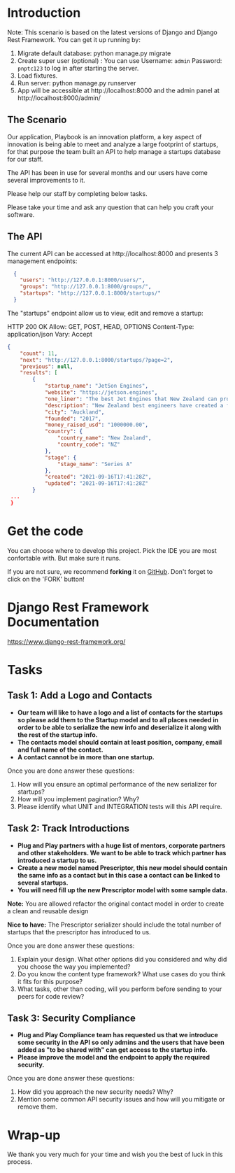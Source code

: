 # Introduction

Note: This scenario is based on the latest versions of Django and Django Rest Framework. You can get it up running by:
1. Migrate default database: python manage.py migrate
2. Create super user (optional) : You can use Username: `admin` Password: `pnptc123` to log in after starting the server.
3. Load fixtures.
4. Run server: python manage.py runserver
5. App will be accessible at http://localhost:8000 and the admin panel at http://localhost:8000/admin/

## The Scenario
Our application, Playbook is an innovation platform, a key aspect of innovation is being able to meet and analyze a large footprint of startups, for that purpose the team built an API to help manage a startups database for our staff.

The API has been in use for several months and our users have come several improvements to it.

Please help our staff by completing below tasks.

Please take your time and ask any question that can help you craft your software.


## The API

The current API can be accessed at http://localhost:8000 and presents 3 management endpoints:
```json
  {
    "users": "http://127.0.0.1:8000/users/",
    "groups": "http://127.0.0.1:8000/groups/",
    "startups": "http://127.0.0.1:8000/startups/"
  }
 ``` 
 The "startups" endpoint allow us to view, edit and remove a startup:

HTTP 200 OK
Allow: GET, POST, HEAD, OPTIONS
Content-Type: application/json
Vary: Accept
```json
{
    "count": 11,
    "next": "http://127.0.0.1:8000/startups/?page=2",
    "previous": null,
    "results": [
        {
            "startup_name": "JetSon Engines",
            "website": "https://jetson.engines",
            "one_liner": "The best Jet Engines that New Zealand can produce.",
            "description": "New Zealand best engineers have created a fantastic engine that can run in low fuel.",
            "city": "Auckland",
            "founded": "2017",
            "money_raised_usd": "1000000.00",
            "country": {
                "country_name": "New Zealand",
                "country_code": "NZ"
            },
            "stage": {
                "stage_name": "Series A"
            },
            "created": "2021-09-16T17:41:28Z",
            "updated": "2021-09-16T17:41:28Z"
        }
 ...
 }
```


# Get the code

You can choose where to develop this project. Pick the IDE you are most confortable with. But make sure it runs.

If you are not sure, we recommend **forking** it on [GitHub](https://github.com/PlugAndPlayTechCenter/DjangoAssessment). Don't forget to click on the 'FORK' button!


# Django Rest Framework Documentation
https://www.django-rest-framework.org/

# Tasks
## Task 1: Add a Logo and Contacts
- **Our team will like to have a logo and a list of contacts for the startups so please add them to the Startup model and to all places needed in order to be able to serialize the new info and deserialize it along with the rest of the startup info.**
- **The contacts model should contain at least position, company, email and full name of the contact.**
- **A contact cannot be in more than one startup.**

Once you are done answer these questions:

1. How will you ensure an optimal performance of the new serializer for startups?
2. How will you implement pagination? Why?
3. Please identify what UNIT and INTEGRATION tests will this API require.


## Task 2: Track Introductions
- **Plug and Play partners with a huge list of mentors, corporate partners and other stakeholders. We want to be able to track which partner has introduced a startup to us.** 
- **Create a new model named Prescriptor, this new model should contain the same info as a contact but in this case a contact can be linked to several startups.** 
- **You will need fill up the new Prescriptor model with some sample data.**

**Note:** You are allowed refactor the original contact model in order to create a clean and reusable design 

**Nice to have:** The Prescriptor serializer should include the total number of startups that the prescriptor has introduced to us.

Once you are done answer these questions:

1. Explain your design. What other options did you considered and why did you choose the way you implemented?
2. Do you know the content type framework? What use cases do you think it fits for this purpose?
3. What tasks, other than coding, will you perform before sending to your peers for code review?


## Task 3: Security Compliance
- **Plug and Play Compliance team has requested us that we introduce some security in the API so only admins and the users that have been added as "to be shared with" can get access to the startup info.**
- **Please improve the model and the endpoint to apply the required security.**

Once you are done answer these questions:

1. How did you approach the new security needs? Why?
2. Mention some common API security issues and how will you mitigate or remove them.


# Wrap-up
We thank you very much for your time and wish you the best of luck in this process.





